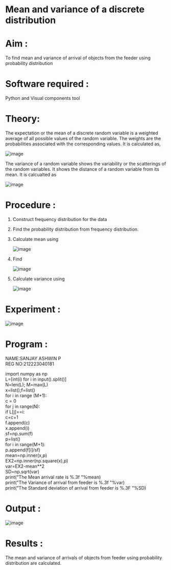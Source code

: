 #  Mean and variance of a discrete  distribution


# Aim : 

To find mean and variance of arrival of objects from the feeder using probability distribution


# Software required :  

Python and Visual components tool

# Theory:

The expectation or the mean of a discrete random variable is a weighted average of all possible
values of the random variable. The weights are the probabilities associated with the corresponding values. 
It is calculated as,

![image](https://user-images.githubusercontent.com/103921593/192938463-e34177f4-f188-48a0-bda2-8f6d1d660ed2.png)

The variance of a random variable shows the variability or the scatterings of the random variables.
It shows the distance of a random variable from its mean. It is calcualted as

![image](https://user-images.githubusercontent.com/103921593/192938695-99fedc01-34d5-4d36-84df-5880e766ed0c.png)


# Procedure :

1. Construct frequency distribution for the data

2. Find the  probability distribution from frequency distribution.

3. Calculate mean using 
   
   ![image](https://user-images.githubusercontent.com/103921593/192940431-03b81777-c54d-4286-b4f4-82dfe7666b4c.png)

4. Find  
   
      ![image](https://user-images.githubusercontent.com/103921593/192940255-2d9dd746-6875-4a6d-877b-6da6cdb96ab1.png)

5.  Calculate variance using 
  
      ![image](https://user-images.githubusercontent.com/103921593/192942852-913550a9-fabe-4a55-b956-0487b18bbd97.png)


# Experiment :

![image](https://user-images.githubusercontent.com/103921593/229993174-5b67e57e-3e01-4ac4-9f83-410a932b22bf.png)

# Program :

NAME:SANJAY ASHWIN P    
REG NO:212223040181    

import numpy as np   
L=[int(i) for i in input().split()]    
N=len(L); M=max(L)     
x=list();f=list()   
for i in range (M+1):    
    c = 0    
    for j in range(N):    
        if L[j]==i:    
            c=c+1   
    f.append(c)    
    x.append(i)   
sf=np.sum(f)    
p=list()    
for i in range(M+1):    
    p.append(f[i]/sf)     
mean=np.inner(x,p)     
EX2=np.inner(np.square(x),p)     
var=EX2-mean**2      
SD=np.sqrt(var)      
print("The Mean arrival rate is %.3f "%mean)       
print("The Variance of arrival from feeder is %.3f "%var)        
print("The Standard deviation of arrival from feeder is %.3F "%SD)     


# Output : 

![image](https://github.com/sanjayashwinP/Mean-and-Variance/assets/147473265/e6fe6570-288f-49ab-a52e-56ee0970593f)

# Results :
The mean and variance of arrivals of objects from feeder using probability distribution are calculated.

